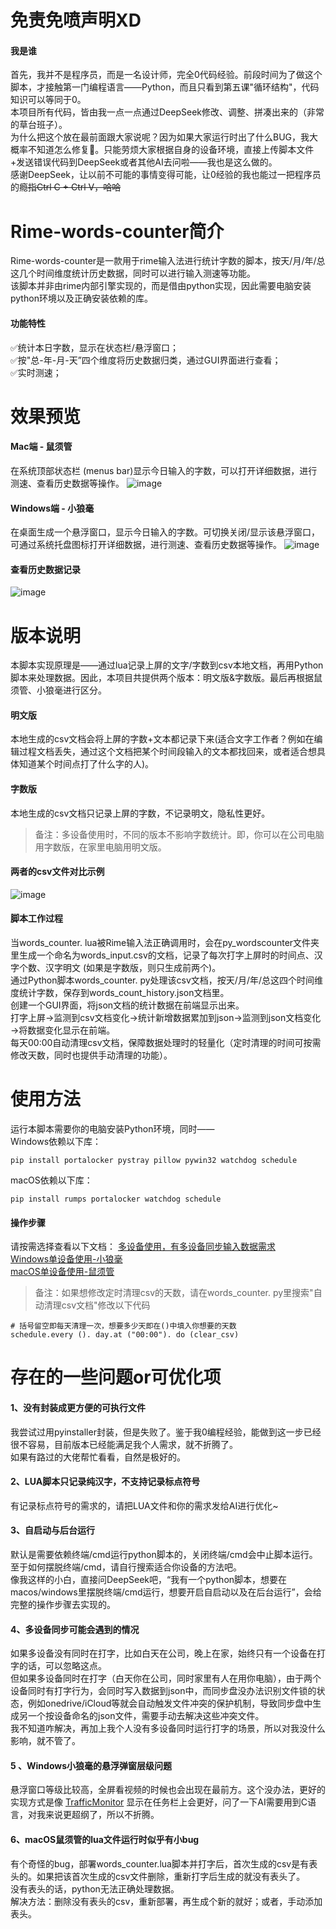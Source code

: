# 免责免喷声明XD
#### 我是谁
首先，我并不是程序员，而是一名设计师，完全0代码经验。前段时间为了做这个脚本，才接触第一门编程语言——Python，而且只看到第五课"循环结构"，代码知识可以等同于0。  
本项目所有代码，皆由我一点一点通过DeepSeek修改、调整、拼凑出来的（非常的草台班子）。  
为什么把这个放在最前面跟大家说呢？因为如果大家运行时出了什么BUG，我大概率不知道怎么修复🤣。只能劳烦大家根据自身的设备环境，直接上传脚本文件+发送错误代码到DeepSeek或者其他AI去问啦——我也是这么做的。  
感谢DeepSeek，让以前不可能的事情变得可能，让0经验的我也能过一把程序员的瘾~~指Ctrl C + Ctrl V，哈哈~~

# Rime-words-counter简介
Rime-words-counter是一款用于rime输入法进行统计字数的脚本，按天/月/年/总这几个时间维度统计历史数据，同时可以进行输入测速等功能。  
该脚本并非由rime内部引擎实现的，而是借由python实现，因此需要电脑安装python环境以及正确安装依赖的库。  
#### 功能特性
✅统计本日字数，显示在状态栏/悬浮窗口；  
✅按"总-年-月-天”四个维度将历史数据归类，通过GUI界面进行查看；  
✅实时测速；

# 效果预览
#### Mac端 - 鼠须管
在系统顶部状态栏 (menus bar)显示今日输入的字数，可以打开详细数据，进行测速、查看历史数据等操作。
![image](https://github.com/hyuan42/Rime-words-counter/blob/main/%E6%BC%94%E7%A4%BAGIF%E5%9B%BE/Mac%E6%BC%94%E7%A4%BA.gif?raw=true)

#### Windows端 - 小狼毫
在桌面生成一个悬浮窗口，显示今日输入的字数。可切换关闭/显示该悬浮窗口，可通过系统托盘图标打开详细数据，进行测速、查看历史数据等操作。
![image](https://github.com/hyuan42/Rime-words-counter/blob/main/%E6%BC%94%E7%A4%BAGIF%E5%9B%BE/win%E6%BC%94%E7%A4%BA.gif?raw=true)

#### 查看历史数据记录
![image](https://github.com/hyuan42/Rime-words-counter/blob/main/%E6%BC%94%E7%A4%BAGIF%E5%9B%BE/%E5%8E%86%E5%8F%B2%E8%AE%B0%E5%BD%95.gif?raw=true)

# 版本说明
本脚本实现原理是——通过lua记录上屏的文字/字数到csv本地文档，再用Python脚本来处理数据。因此，本项目共提供两个版本：明文版&字数版。最后再根据鼠须管、小狼毫进行区分。
#### 明文版
本地生成的csv文档会将上屏的字数+文本都记录下来(适合文字工作者？例如在编辑过程文档丢失，通过这个文档把某个时间段输入的文本都找回来，或者适合想具体知道某个时间点打了什么字的人)。
#### 字数版 
本地生成的csv文档只记录上屏的字数，不记录明文，隐私性更好。

> 备注：多设备使用时，不同的版本不影响字数统计。即，你可以在公司电脑用字数版，在家里电脑用明文版。
#### 两者的csv文件对比示例
![image](https://github.com/hyuan42/Rime-words-counter/blob/main/%E6%BC%94%E7%A4%BAGIF%E5%9B%BE/Pasted%20image%2020250331195513.png?raw=true)

#### 脚本工作过程
当words_counter. lua被Rime输入法正确调用时，会在py_wordscounter文件夹里生成一个命名为words_input.csv的文档，记录了每次打字上屏时的时间点、汉字个数、汉字明文 (如果是字数版，则只生成前两个)。  
通过Python脚本words_counter. py处理该csv文档，按天/月/年/总这四个时间维度统计字数，保存到words_count_history.json文档里。  
创建一个GUI界面，将json文档的统计数据在前端显示出来。  
打字上屏→监测到csv文档变化→统计新增数据累加到json→监测到json文档变化→将数据变化显示在前端。  
每天00:00自动清理csv文档，保障数据处理时的轻量化（定时清理的时间可按需修改天数，同时也提供手动清理的功能）。  
# 使用方法
运行本脚本需要你的电脑安装Python环境，同时——  
Windows依赖以下库：
```
pip install portalocker pystray pillow pywin32 watchdog schedule
```

macOS依赖以下库：
```
pip install rumps portalocker watchdog schedule
```

#### 操作步骤
请按需选择查看以下文档：
[多设备使用，有多设备同步输入数据需求](https://github.com/hyuan42/Rime-words-counter/blob/main/%E6%95%99%E7%A8%8B-%E6%93%8D%E4%BD%9C%E6%AD%A5%E9%AA%A4/%E5%A4%9A%E8%AE%BE%E5%A4%87%E4%BD%BF%E7%94%A8%EF%BC%8C%E6%9C%89%E5%90%8C%E6%AD%A5%E9%9C%80%E6%B1%82.md)  
[Windows单设备使用-小狼毫](https://github.com/hyuan42/Rime-words-counter/blob/main/%E6%95%99%E7%A8%8B-%E6%93%8D%E4%BD%9C%E6%AD%A5%E9%AA%A4/Windows%E5%8D%95%E8%AE%BE%E5%A4%87%E4%BD%BF%E7%94%A8-%E5%B0%8F%E7%8B%BC%E6%AF%AB.md)  
[macOS单设备使用-鼠须管](https://github.com/hyuan42/Rime-words-counter/blob/main/%E6%95%99%E7%A8%8B-%E6%93%8D%E4%BD%9C%E6%AD%A5%E9%AA%A4/macOS%E5%8D%95%E8%AE%BE%E5%A4%87%E4%BD%BF%E7%94%A8-%E9%BC%A0%E9%A1%BB%E7%AE%A1.md)

> 备注：如果想修改定时清理csv的天数，请在words_counter. py里搜索"自动清理csv文档"修改以下代码 
```
# 括号留空即每天清理一次，想要多少天即在()中填入你想要的天数
schedule.every (). day.at ("00:00"). do (clear_csv)
```


# 存在的一些问题or可优化项
#### 1、没有封装成更方便的可执行文件
我尝试过用pyinstaller封装，但是失败了。鉴于我0编程经验，能做到这一步已经很不容易，目前版本已经能满足我个人需求，就不折腾了。  
如果有路过的大佬帮忙看看，自然是极好的。
#### 2、LUA脚本只记录纯汉字，不支持记录标点符号
有记录标点符号的需求的，请把LUA文件和你的需求发给AI进行优化~
#### 3、自启动与后台运行
默认是需要依赖终端/cmd运行python脚本的，关闭终端/cmd会中止脚本运行。至于如何摆脱终端/cmd，请自行搜索适合你设备的方法吧。  
像我这样的小白，直接问DeepSeek吧，“我有一个python脚本，想要在macos/windows里摆脱终端/cmd运行，想要开启自启动以及在后台运行”，会给完整的操作步骤去实现的。
#### 4、多设备同步可能会遇到的情况
如果多设备没有同时在打字，比如白天在公司，晚上在家，始终只有一个设备在打字的话，可以忽略这点。  
但如果多设备同时在打字（白天你在公司，同时家里有人在用你电脑），由于两个设备同时有打字行为，会同时写入数据到json中，而同步盘没办法识别文件锁的状态，例如onedrive/iCloud等就会自动触发文件冲突的保护机制，导致同步盘中生成另一个按设备命名的json文件，需要手动去解决这些冲突文件。  
我不知道咋解决，再加上我个人没有多设备同时运行打字的场景，所以对我没什么影响，就不管了。
#### 5 、Windows小狼毫的悬浮弹窗层级问题
悬浮窗口等级比较高，全屏看视频的时候也会出现在最前方。这个没办法，更好的实现方式是像 [TrafficMonitor](https://github.com/zhongyang219/TrafficMonitor) 显示在任务栏上会更好，问了一下AI需要用到C语言，对我来说更超纲了，所以不折腾。
#### 6、macOS鼠须管的lua文件运行时似乎有小bug
有个奇怪的bug，部署words_counter.lua脚本并打字后，首次生成的csv是有表头的。如果把该首次生成的csv文件删除，重新打字后生成的就没有表头了。  
没有表头的话，python无法正确处理数据。  
解决方法：删除没有表头的csv，重新部署，再生成个新的就好；或者，手动添加表头。
